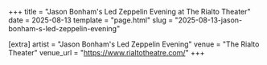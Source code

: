 +++
title = "Jason Bonham's Led Zeppelin Evening at The Rialto Theater"
date = 2025-08-13
template = "page.html"
slug = "2025-08-13-jason-bonham-s-led-zeppelin-evening"

[extra]
artist = "Jason Bonham's Led Zeppelin Evening"
venue = "The Rialto Theater"
venue_url = "https://www.rialtotheatre.com/"
+++
